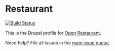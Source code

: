 Restaurant
=========

[![Build Status](https://travis-ci.org/openrestaurant/restaurant.svg?branch=7.x-1.x)](https://travis-ci.org/openrestaurant/restaurant)

This is the Drupal profile for [Open Restaurant](http://open.openrestaurant).

Need help? File all issues in the [main issue queue](https://github.com/openrestaurant/support/issues).


